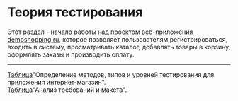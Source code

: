 # Теория тестирования  

Этот раздел - начало работы над проектом веб-приложения [demoshopping.ru](https://demoshopping.ru/), которое позволяет пользователям регистрироваться, входить в систему, просматривать каталог, добавлять товары в корзину, оформлять заказы и производить оплату. 

---

[Таблица](https://docs.google.com/spreadsheets/d/1PBKLxhCvA6Vt839sH5QEmmZ3TkZAit2YEzRS3LXhh08/edit?usp=sharing)"Определение методов, типов и уровней тестирования для приложения интернет-магазин".  
[Таблица](https://docs.google.com/spreadsheets/d/193emY9ylI1rsngAshoOBqOg_Ofcnca2MGH3ebx8tE48/edit?usp=sharing)"Анализ требований и макета".
